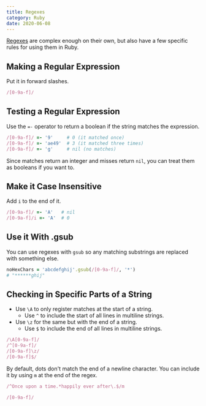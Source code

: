 ```yaml
---
title: Regexes
category: Ruby
date: 2020-06-08
---
```


[Regexes](./../programming/Regexes.html) are complex enough on their own, but also have a few specific rules for using them in Ruby.

## Making a Regular Expression

Put it in forward slashes.

```ruby
/[0-9a-f]/
```

## Testing a Regular Expression

Use the `=-` operator to return a boolean if the string matches the expression.

```ruby
/[0-9a-f]/ =- '9'     # 0 (it matched once)
/[0-9a-f]/ =- 'ae49'  # 3 (it matched three times)
/[0-9a-f]/ =- 'g'     # nil (no matches)
```

Since matches return an integer and misses return `nil`, you can treat them as booleans if you want to.

## Make it Case Insensitive

Add `i` to the end of it.

```ruby
/[0-9a-f]/ =- 'A'   # nil
/[0-9a-f]/i =- 'A'  # 0
```

## Use it With .gsub

You can use regexes with `gsub` so any matching substrings are replaced with something else.

```ruby
noHexChars = 'abcdefghij'.gsub(/[0-9a-f]/, '*')
# "******ghij"
```

## Checking in Specific Parts of a String

* Use `\A` to only register matches at the start of a string.
  * Use `^` to include the start of all lines in multiline strings.
* Use `\z` for the same but with the end of a string.
  * Use `$` to include the end of all lines in multiline strings.

```ruby
/\A[0-9a-f]/
/^[0-9a-f]/
/[0-9a-f]\z/
/[0-9a-f]$/
```
By default, dots don't match the end of a newline character. You can include it by using `m` at the end of the regex.

```ruby
/^Once upon a time.*happily ever after\.$/m
```











```ruby
/[0-9a-f]/
```
